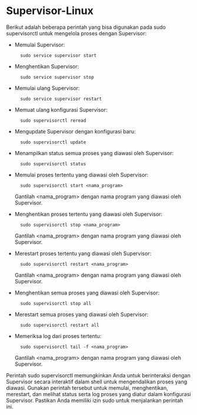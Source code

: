 # Supervisor-Linux
Berikut adalah beberapa perintah yang bisa digunakan pada sudo supervisorctl untuk mengelola proses dengan Supervisor:

- Memulai Supervisor: 
    
        sudo service supervisor start

- Menghentikan Supervisor:
    
        sudo service supervisor stop

- Memulai ulang Supervisor: 
    
        sudo service supervisor restart

- Memuat ulang konfigurasi Supervisor: 
    
        sudo supervisorctl reread

- Mengupdate Supervisor dengan konfigurasi baru: 

        sudo supervisorctl update

- Menampilkan status semua proses yang diawasi oleh Supervisor: 

        sudo supervisorctl status

- Memulai proses tertentu yang diawasi oleh Supervisor: 

        sudo supervisorctl start <nama_program>

  Gantilah <nama_program> dengan nama program yang diawasi oleh Supervisor.

- Menghentikan proses tertentu yang diawasi oleh Supervisor:
    
        sudo supervisorctl stop <nama_program>

  Gantilah <nama_program> dengan nama program yang diawasi oleh Supervisor.

- Merestart proses tertentu yang diawasi oleh Supervisor:

        sudo supervisorctl restart <nama_program>

  Gantilah <nama_program> dengan nama program yang diawasi oleh Supervisor.

- Menghentikan semua proses yang diawasi oleh Supervisor:

        sudo supervisorctl stop all
  
- Merestart semua proses yang diawasi oleh Supervisor:

        sudo supervisorctl restart all
  
- Memeriksa log dari proses tertentu:

        sudo supervisorctl tail -f <nama_program>
    Gantilah <nama_program> dengan nama program yang diawasi oleh Supervisor.

Perintah sudo supervisorctl memungkinkan Anda untuk berinteraksi dengan Supervisor secara interaktif dalam shell untuk mengendalikan proses yang diawasi. Gunakan perintah tersebut untuk memulai, menghentikan, merestart, dan melihat status serta log proses yang diatur dalam konfigurasi Supervisor. Pastikan Anda memiliki izin sudo untuk menjalankan perintah ini.
